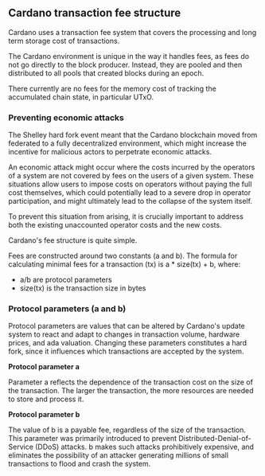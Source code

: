 ## Cardano transaction fee structure

Cardano uses a transaction fee system that covers the processing and long term storage cost of transactions.

The Cardano environment is unique in the way it handles fees, as fees do not go directly to the block producer. Instead, they are pooled and then distributed to all pools that created blocks during an epoch.

There currently are no fees for the memory cost of tracking the accumulated chain state, in particular UTxO.

### Preventing economic attacks

The Shelley hard fork event meant that the Cardano blockchain moved from federated to a fully decentralized environment, which might increase the incentive for malicious actors to perpetrate economic attacks.

An economic attack might occur where the costs incurred by the operators of a system are not covered by fees on the users of a given system. These situations allow users to impose costs on operators without paying the full cost themselves, which could potentially lead to a severe drop in operator participation, and might ultimately lead to the collapse of the system itself.

To prevent this situation from arising, it is crucially important to address both the existing unaccounted operator costs and the new costs.

Cardano's fee structure is quite simple.

Fees are constructed around two constants (a and b). The formula for calculating minimal fees for a transaction (tx) is  a * size(tx) + b, where:

-   a/b are protocol parameters
-   size(tx) is the transaction size in bytes

### Protocol parameters (a and b)

Protocol parameters are values that can be altered by Cardano's update system to react and adapt to changes in transaction volume, hardware prices, and ada valuation. Changing these parameters constitutes a hard fork, since it influences which transactions are accepted by the system.

**Protocol parameter a**

Parameter a reflects the dependence of the transaction cost on the size of the transaction. The larger the transaction, the more resources are needed to store and process it.

**Protocol parameter b**

The value of b is a payable fee, regardless of the size of the transaction. This parameter was primarily introduced to prevent Distributed-Denial-of-Service (DDoS) attacks. b makes such attacks prohibitively expensive, and eliminates the possibility of an attacker generating millions of small transactions to flood and crash the system. 
